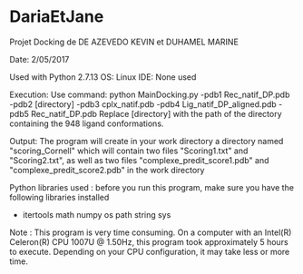 # DariaEtJane
Projet Docking de DE AZEVEDO KEVIN et DUHAMEL MARINE

Date: 2/05/2017

Used with Python 2.7.13 
OS: Linux
IDE: None used

Execution: Use command: python MainDocking.py -pdb1 Rec_natif_DP.pdb -pdb2 [directory] -pdb3 cplx_natif.pdb -pdb4 Lig_natif_DP_aligned.pdb -pdb5 Rec_natif_DP.pdb
Replace [directory] with the path of the directory containing the 948 ligand conformations.

Output: The program will create in your work directory a directory named "scoring_Cornell" which will contain two files "Scoring1.txt" and "Scoring2.txt", as well as two files "complexe_predit_score1.pdb" and "complexe_predit_score2.pdb" in the work directory

Python libraries used : before you run this program, make sure you have the following libraries installed
* itertools
math
numpy
os
path
string
sys

Note : This program is very time consuming. On a computer with an Intel(R) Celeron(R) CPU 1007U @ 1.50Hz, this program took approximately 5 hours to execute. Depending on your CPU configuration, it may take less or more time.

